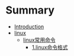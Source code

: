 # Summary

* [Introduction](README.md)
* [linux](linux.md)
  * [linux常用命令](linux/linuxchang-yong-ming-ling.md)
    * [1.linux命令格式](linux/linuxchang-yong-ming-ling/1linuxming-ling-ge-shi.md)

